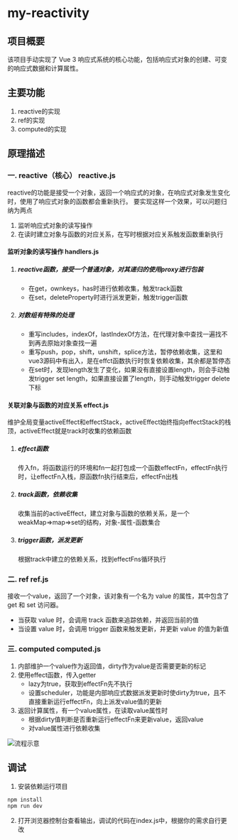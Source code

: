 # my-reactivity

## 项目概要

该项目手动实现了 Vue 3 响应式系统的核心功能，包括响应式对象的创建、可变的响应式数据和计算属性。

## 主要功能

1. reactive的实现
2. ref的实现
3. computed的实现


## 原理描述

### 一. reactive（核心） reactive.js
reactive的功能是接受一个对象，返回一个响应式的对象，在响应式对象发生变化时，使用了响应式对象的函数都会重新执行。
要实现这样一个效果，可以问题归纳为两点
1. 监听响应式对象的读写操作
2. 在读时建立对象与函数的对应关系，在写时根据对应关系触发函数重新执行

#### 监听对象的读写操作 handlers.js
1. ##### reactive函数，接受一个普通对象，对其递归的使用proxy进行包装
    - 在get，ownkeys，has时进行依赖收集，触发track函数
    - 在set，deleteProperty时进行派发更新，触发trigger函数
2. #####  对数组有特殊的处理
    - 重写includes，indexOf，lastIndexOf方法，在代理对象中查找一遍找不到再去原始对象查找一遍
    - 重写push，pop，shift，unshift，splice方法，暂停依赖收集，这里和vue3源码中有出入，是在effct函数执行时恢复依赖收集，其余都是暂停态
    - 在set时，发现length发生了变化，如果没有直接设置length，则会手动触发trigger set length，如果直接设置了length，则手动触发trigger delete 下标
#### 关联对象与函数的对应关系 effect.js

维护全局变量activeEffect和effectStack，activeEffect始终指向effectStack的栈顶，activeEffect就是track时收集的依赖函数

1. ##### effect函数
    传入fn，将函数运行的环境和fn一起打包成一个函数effectFn，effectFn执行时，让effectFn入栈，原函数fn执行结束后，effectFn出栈
2. ##### track函数，依赖收集
    收集当前的activeEffect，建立对象与函数的依赖关系，是一个weakMap=>map=>set的结构，对象-属性-函数集合
3. ##### trigger函数，派发更新
    根据track中建立的依赖关系，找到effectFns循环执行

### 二. ref ref.js

接收一个value，返回了一个对象，该对象有一个名为 value 的属性，其中包含了 get 和 set 访问器。
- 当获取 value 时，会调用 track 函数来追踪依赖，并返回当前的值
- 当设置 value 时，会调用 trigger 函数来触发更新，并更新 value 的值为新值


### 三. computed computed.js

1. 内部维护一个value作为返回值，dirty作为value是否需要更新的标记
2. 使用effect函数，传入getter
    - lazy为true，获取到effectFn先不执行
    - 设置scheduler，功能是内部响应式数据派发更新时使dirty为true，且不直接重新运行effectFn，向上派发value值的更新
3. 返回计算属性，有一个value属性，在读取value属性时
    - 根据dirty值判断是否重新运行effectFn来更新value，返回value
    - 对value属性进行依赖收集

![流程示意](http://120.77.169.147:8080/computed.png)


## 调试
1. 安装依赖运行项目
```bash
npm install
npm run dev
```
2. 打开浏览器控制台查看输出，调试的代码在index.js中，根据你的需求自行更改